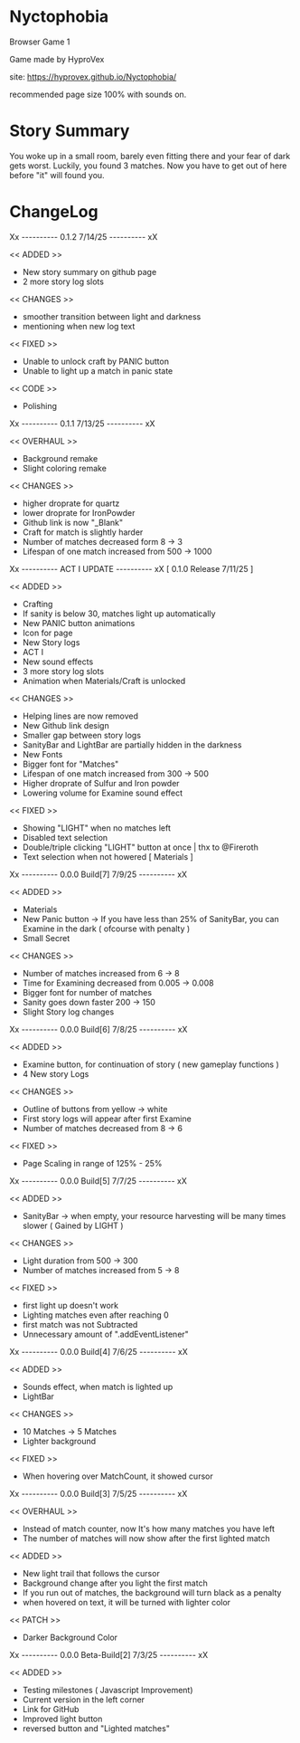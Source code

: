 # Nyctophobia

Browser Game 1

Game made by HyproVex

site: https://hyprovex.github.io/Nyctophobia/

recommended page size 100% with sounds on.

# Story Summary 

You woke up in a small room, barely even fitting there and your fear of dark gets worst. Luckily, you found 3 matches. Now you have to get out of here before "it" will found you. 

# ChangeLog

Xx ---------- 0.1.2 7/14/25 ---------- xX

<< ADDED >>

- New story summary on github page
- 2 more story log slots

<< CHANGES >>

- smoother transition between light and darkness
- mentioning when new log text

<< FIXED >>

- Unable to unlock craft by PANIC button
- Unable to light up a match in panic state 

<< CODE >>

- Polishing


Xx ---------- 0.1.1 7/13/25 ---------- xX

<< OVERHAUL >>

- Background remake
- Slight coloring remake

<< CHANGES >>

- higher droprate for quartz
- lower droprate for IronPowder
- Github link is now "_Blank"
- Craft for match is slightly harder 
- Number of matches decreased form 8 -> 3
- Lifespan of one match increased from 500 -> 1000


Xx ---------- ACT I UPDATE ---------- xX
[ 0.1.0 Release 7/11/25 ] 

<< ADDED >>

- Crafting
- If sanity is below 30, matches light up automatically
- New PANIC button animations
- Icon for page
- New Story logs
- ACT I
- New sound effects
- 3 more story log slots
- Animation when Materials/Craft is unlocked

<< CHANGES >>

- Helping lines are now removed
- New Github link design
- Smaller gap between story logs
- SanityBar and LightBar are partially hidden in the darkness
- New Fonts
- Bigger font for "Matches"
- Lifespan of one match increased from 300 -> 500
- Higher droprate of Sulfur and Iron powder
- Lowering volume for Examine sound effect

<< FIXED >>

- Showing "LIGHT" when no matches left
- Disabled text selection
- Double/triple clicking "LIGHT" button at once | thx to @Fireroth
- Text selection when not howered [ Materials ]


Xx ---------- 0.0.0 Build[7] 7/9/25 ---------- xX

<< ADDED >>

- Materials
- New Panic button -> If you have less than 25% of SanityBar, you can Examine in the dark ( ofcourse with penalty )
- Small Secret

<< CHANGES >>

- Number of matches increased from 6 -> 8
- Time for Examining decreased from 0.005 -> 0.008
- Bigger font for number of matches
- Sanity goes down faster 200 -> 150
- Slight Story log changes


Xx ---------- 0.0.0 Build[6] 7/8/25 ---------- xX

<< ADDED >>

- Examine button, for continuation of story ( new gameplay functions )
- 4 New story Logs

<< CHANGES >>

- Outline of buttons from yellow -> white
- First story logs will appear after first Examine
- Number of matches decreased from 8 -> 6

<< FIXED >>

- Page Scaling in range of 125% - 25%


Xx ---------- 0.0.0 Build[5] 7/7/25 ---------- xX

<< ADDED >>

- SanityBar -> when empty, your resource harvesting will be many times slower ( Gained by LIGHT )

<< CHANGES >>

- Light duration from 500 -> 300
- Number of matches increased from 5 -> 8

<< FIXED >>

- first light up doesn't work
- Lighting matches even after reaching 0 
- first match was not Subtracted
- Unnecessary amount of ".addEventListener"


Xx ---------- 0.0.0 Build[4] 7/6/25 ---------- xX

<< ADDED >>

- Sounds effect, when match is lighted up
- LightBar

<< CHANGES >>

- 10 Matches -> 5 Matches
- Lighter background

<< FIXED >>

- When hovering over MatchCount, it showed cursor


Xx ---------- 0.0.0 Build[3] 7/5/25 ---------- xX

<< OVERHAUL >>

- Instead of match counter, now It's how many matches you have left
- The number of matches will now show after the first lighted match

<< ADDED >>

- New light trail that follows the cursor
- Background change after you light the first match
- If you run out of matches, the background will turn black as a penalty
- when hovered on text, it will be turned with lighter color

<< PATCH >>

- Darker Background Color


Xx ---------- 0.0.0 Beta-Build[2] 7/3/25 ---------- xX

<< ADDED >>

- Testing milestones ( Javascript Improvement)
- Current version in the left corner 
- Link for GitHub 
- Improved light button 
- reversed button and "Lighted matches"

